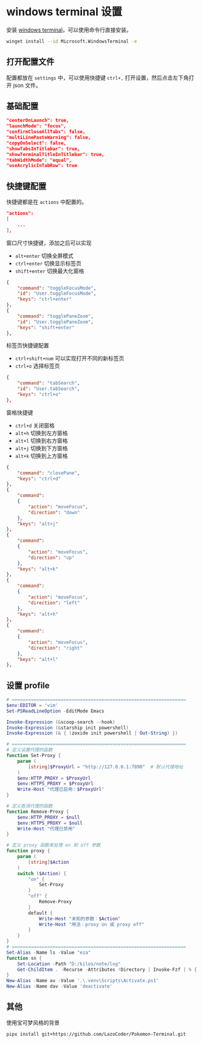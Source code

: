 # windows terminal 设置

安装 [windows terminal](https://learn.microsoft.com/zh-cn/windows/terminal/install)，可以使用命令行直接安装。

```bash
winget install --id Microsoft.WindowsTerminal -e
```

## 打开配置文件

配置都放在 `settings` 中，可以使用快捷键 `ctrl+,` 打开设置，然后点击左下角打开 json 文件。

## 基础配置

```json
"centerOnLaunch": true,
"launchMode": "focus",
"confirmCloseAllTabs": false,
"multiLinePasteWarning": false,
"copyOnSelect": false,
"showTabsInTitlebar": true,
"showTerminalTitleInTitlebar": true,
"tabWidthMode": "equal",
"useAcrylicInTabRow": true
```

## 快捷键配置

快捷键都是在 `actions` 中配置的。

```json
"actions":
[
    ...
],
```

窗口尺寸快捷键，添加之后可以实现

- `alt+enter` 切换全屏模式
- `ctrl+enter` 切换显示标签页
- `shift+enter` 切换最大化窗格

```json
{
    "command": "toggleFocusMode",
    "id": "User.toggleFocusMode",
    "keys": "ctrl+enter"
},
{
    "command": "togglePaneZoom",
    "id": "User.togglePaneZoom",
    "keys": "shift+enter"
},
```

标签页快捷键配置

- `ctrl+shift+num` 可以实现打开不同的新标签页
- `ctrl+o` 选择标签页

```json
{
    "command": "tabSearch",
    "id": "User.tabSearch",
    "keys": "ctrl+o"
},

```

窗格快捷键

- `ctrl+d` 关闭窗格
- `alt+h` 切换到左方窗格
- `alt+l` 切换到右方窗格
- `alt+j` 切换到下方窗格
- `alt+k` 切换到上方窗格

```json
{
    "command": "closePane",
    "keys": "ctrl+d"
},
{
    "command":
    {
        "action": "moveFocus",
        "direction": "down"
    },
    "keys": "alt+j"
},
{
    "command":
    {
        "action": "moveFocus",
        "direction": "up"
    },
    "keys": "alt+k"
},
{
    "command":
    {
        "action": "moveFocus",
        "direction": "left"
    },
    "keys": "alt+h"
},
{
    "command":
    {
        "action": "moveFocus",
        "direction": "right"
    },
    "keys": "alt+l"
},
```

## 设置 profile

```powershell
# ================================================================
$env:EDITOR = 'vim'
Set-PSReadLineOption -EditMode Emacs

Invoke-Expression (&scoop-search --hook)
Invoke-Expression (&starship init powershell)
Invoke-Expression (& { (zoxide init powershell | Out-String) })

# ================================================================
# 定义设置代理的函数
function Set-Proxy {
    param (
        [string]$ProxyUrl = "http://127.0.0.1:7890"  # 默认代理地址
    )
    $env:HTTP_PROXY = $ProxyUrl
    $env:HTTPS_PROXY = $ProxyUrl
    Write-Host "代理已启用：$ProxyUrl"
}

# 定义取消代理的函数
function Remove-Proxy {
    $env:HTTP_PROXY = $null
    $env:HTTPS_PROXY = $null
    Write-Host "代理已禁用"
}

# 定义 proxy 函数来处理 on 和 off 参数
function proxy {
    param (
        [string]$Action
    )
    switch ($Action) {
        "on" {
            Set-Proxy
        }
        "off" {
            Remove-Proxy
        }
        default {
            Write-Host "未知的参数：$Action"
            Write-Host "用法：proxy on 或 proxy off"
        }
    }
}
# ================================================================
Set-Alias -Name ls -Value "eza"
function sn {
    Set-Location -Path "D:/kilos/note/log"
    Get-ChildItem . -Recurse -Attributes !Directory | Invoke-Fzf | % { vim $_  }
}
New-Alias -Name av -Value '.\.venv\Scripts\Activate.ps1'
New-Alias -Name dav -Value 'deactivate'
```

## 其他

使用宝可梦风格的背景

```shell
pipx install git+https://github.com/LazoCoder/Pokemon-Terminal.git
```

